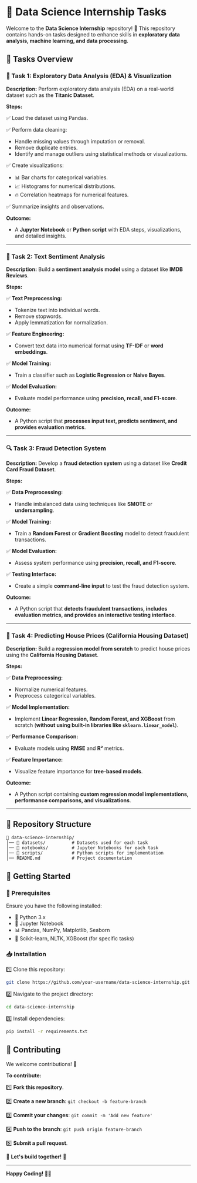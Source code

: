# 🎯 Data Science Internship Tasks

Welcome to the **Data Science Internship** repository! 🚀 This repository contains hands-on tasks designed to enhance skills in **exploratory data analysis, machine learning, and data processing**.

## 📌 Tasks Overview

### 📝 Task 1: Exploratory Data Analysis (EDA) & Visualization
**Description:**
Perform exploratory data analysis (EDA) on a real-world dataset such as the **Titanic Dataset**.

**Steps:**

✅ Load the dataset using Pandas.

✅ Perform data cleaning:

   - Handle missing values through imputation or removal.
   - Remove duplicate entries.
   - Identify and manage outliers using statistical methods or visualizations.
     
✅ Create visualizations:
   - 📊 Bar charts for categorical variables.
   - 📈 Histograms for numerical distributions.
   - 🔥 Correlation heatmaps for numerical features.
     
✅ Summarize insights and observations.

**Outcome:**
- A **Jupyter Notebook** or **Python script** with EDA steps, visualizations, and detailed insights.

---

### 💬 Task 2: Text Sentiment Analysis
**Description:**
Build a **sentiment analysis model** using a dataset like **IMDB Reviews**.

**Steps:**

✅ **Text Preprocessing:**

   - Tokenize text into individual words.
   - Remove stopwords.
   - Apply lemmatization for normalization.
     
✅ **Feature Engineering:**
   - Convert text data into numerical format using **TF-IDF** or **word embeddings**.
     
✅ **Model Training:**
   - Train a classifier such as **Logistic Regression** or **Naive Bayes**.
     
✅ **Model Evaluation:**
   - Evaluate model performance using **precision, recall, and F1-score**.

**Outcome:**
- A Python script that **processes input text, predicts sentiment, and provides evaluation metrics**.

---

### 🔍 Task 3: Fraud Detection System

**Description:**
Develop a **fraud detection system** using a dataset like **Credit Card Fraud Dataset**.

**Steps:**

✅ **Data Preprocessing:**
   - Handle imbalanced data using techniques like **SMOTE** or **undersampling**.
     
✅ **Model Training:**
   - Train a **Random Forest** or **Gradient Boosting** model to detect fraudulent transactions.
     
✅ **Model Evaluation:**
   - Assess system performance using **precision, recall, and F1-score**.
     
✅ **Testing Interface:**
   - Create a simple **command-line input** to test the fraud detection system.

**Outcome:**
- A Python script that **detects fraudulent transactions, includes evaluation metrics, and provides an interactive testing interface**.

---

### 🏡 Task 4: Predicting House Prices (California Housing Dataset)

**Description:**
Build a **regression model from scratch** to predict house prices using the **California Housing Dataset**.

**Steps:**

✅ **Data Preprocessing:**
   - Normalize numerical features.
   - Preprocess categorical variables.
     
✅ **Model Implementation:**
   - Implement **Linear Regression, Random Forest, and XGBoost** from scratch (**without using built-in libraries like `sklearn.linear_model`**).
     
✅ **Performance Comparison:**
   - Evaluate models using **RMSE** and **R²** metrics.
     
✅ **Feature Importance:**
   - Visualize feature importance for **tree-based models**.
     

**Outcome:**
- A Python script containing **custom regression model implementations, performance comparisons, and visualizations**.

---

## 📂 Repository Structure
```
📁 data-science-internship/
│── 📂 datasets/          # Datasets used for each task
│── 📂 notebooks/         # Jupyter Notebooks for each task
│── 📂 scripts/           # Python scripts for implementation
│── README.md            # Project documentation
```

## 🚀 Getting Started
### 🔧 Prerequisites

Ensure you have the following installed:
- 🐍 Python 3.x
- 📓 Jupyter Notebook
- 📊 Pandas, NumPy, Matplotlib, Seaborn
- 🤖 Scikit-learn, NLTK, XGBoost (for specific tasks)

### 📥 Installation

1️⃣ Clone this repository:
   ```sh
   git clone https://github.com/your-username/data-science-internship.git
   ```
2️⃣ Navigate to the project directory:
   ```sh
   cd data-science-internship
   ```
3️⃣ Install dependencies:
   ```sh
   pip install -r requirements.txt
   ```

## 🤝 Contributing
We welcome contributions! 🎉

**To contribute:**

1️⃣ **Fork this repository**.

2️⃣ **Create a new branch**: `git checkout -b feature-branch`

3️⃣ **Commit your changes**: `git commit -m 'Add new feature'`

4️⃣ **Push to the branch**: `git push origin feature-branch`

5️⃣ **Submit a pull request**.

🚀 **Let's build together!** 🚀

---

**Happy Coding! 🎯🚀**
